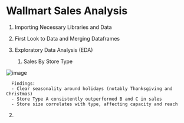 # Wallmart Sales Analysis

1. Importing Necessary Libraries and Data
   
2. First Look to Data and Merging Dataframes

3. Exploratory Data Analysis (EDA)
   
   1. Sales By Store Type

  ![image](https://github.com/user-attachments/assets/bae1b918-515f-4215-9d35-42cc93d39dfd)

      Findings:
      - Clear seasonality around holidays (notably Thanksgiving and Christmas)
      - Store Type A consistently outperformed B and C in sales
      - Store size correlates with type, affecting capacity and reach

  2. 
